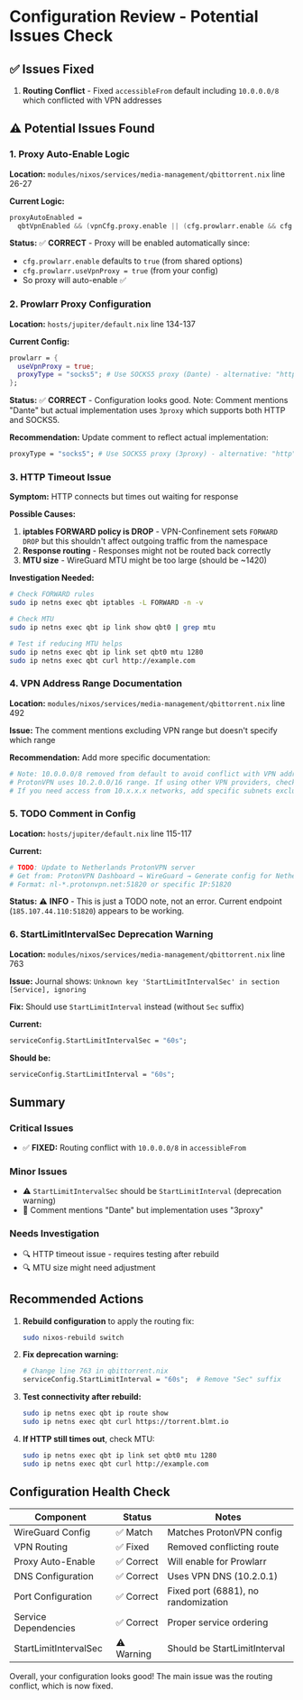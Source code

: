 # Configuration Review - Potential Issues Check

## ✅ Issues Fixed

1. **Routing Conflict** - Fixed `accessibleFrom` default including `10.0.0.0/8` which conflicted with VPN addresses

## ⚠️ Potential Issues Found

### 1. Proxy Auto-Enable Logic

**Location:** `modules/nixos/services/media-management/qbittorrent.nix` line 26-27

**Current Logic:**

```nix
proxyAutoEnabled =
  qbtVpnEnabled && (vpnCfg.proxy.enable || (cfg.prowlarr.enable && cfg.prowlarr.useVpnProxy));
```

**Status:** ✅ **CORRECT** - Proxy will be enabled automatically since:

- `cfg.prowlarr.enable` defaults to `true` (from shared options)
- `cfg.prowlarr.useVpnProxy = true` (from your config)
- So proxy will auto-enable ✅

### 2. Prowlarr Proxy Configuration

**Location:** `hosts/jupiter/default.nix` line 134-137

**Current Config:**

```nix
prowlarr = {
  useVpnProxy = true;
  proxyType = "socks5"; # Use SOCKS5 proxy (Dante) - alternative: "http" for Privoxy
};
```

**Status:** ✅ **CORRECT** - Configuration looks good. Note: Comment mentions "Dante" but actual implementation uses `3proxy` which supports both HTTP and SOCKS5.

**Recommendation:** Update comment to reflect actual implementation:

```nix
proxyType = "socks5"; # Use SOCKS5 proxy (3proxy) - alternative: "http" for HTTP proxy
```

### 3. HTTP Timeout Issue

**Symptom:** HTTP connects but times out waiting for response

**Possible Causes:**

1. **iptables FORWARD policy is DROP** - VPN-Confinement sets `FORWARD DROP` but this shouldn't affect outgoing traffic from the namespace
2. **Response routing** - Responses might not be routed back correctly
3. **MTU size** - WireGuard MTU might be too large (should be ~1420)

**Investigation Needed:**

```bash
# Check FORWARD rules
sudo ip netns exec qbt iptables -L FORWARD -n -v

# Check MTU
sudo ip netns exec qbt ip link show qbt0 | grep mtu

# Test if reducing MTU helps
sudo ip netns exec qbt ip link set qbt0 mtu 1280
sudo ip netns exec qbt curl http://example.com
```

### 4. VPN Address Range Documentation

**Location:** `modules/nixos/services/media-management/qbittorrent.nix` line 492

**Issue:** The comment mentions excluding VPN range but doesn't specify which range

**Recommendation:** Add more specific documentation:

```nix
# Note: 10.0.0.0/8 removed from default to avoid conflict with VPN addresses
# ProtonVPN uses 10.2.0.0/16 range. If using other VPN providers, check their address range.
# If you need access from 10.x.x.x networks, add specific subnets excluding VPN range
```

### 5. TODO Comment in Config

**Location:** `hosts/jupiter/default.nix` line 115-117

**Current:**

```nix
# TODO: Update to Netherlands ProtonVPN server
# Get from: ProtonVPN Dashboard → WireGuard → Generate config for Netherlands
# Format: nl-*.protonvpn.net:51820 or specific IP:51820
```

**Status:** ⚠️ **INFO** - This is just a TODO note, not an error. Current endpoint (`185.107.44.110:51820`) appears to be working.

### 6. StartLimitIntervalSec Deprecation Warning

**Location:** `modules/nixos/services/media-management/qbittorrent.nix` line 763

**Issue:** Journal shows: `Unknown key 'StartLimitIntervalSec' in section [Service], ignoring`

**Fix:** Should use `StartLimitInterval` instead (without `Sec` suffix)

**Current:**

```nix
serviceConfig.StartLimitIntervalSec = "60s";
```

**Should be:**

```nix
serviceConfig.StartLimitInterval = "60s";
```

## Summary

### Critical Issues

- ✅ **FIXED:** Routing conflict with `10.0.0.0/8` in `accessibleFrom`

### Minor Issues

- ⚠️ `StartLimitIntervalSec` should be `StartLimitInterval` (deprecation warning)
- 📝 Comment mentions "Dante" but implementation uses "3proxy"

### Needs Investigation

- 🔍 HTTP timeout issue - requires testing after rebuild
- 🔍 MTU size might need adjustment

## Recommended Actions

1. **Rebuild configuration** to apply the routing fix:

   ```bash
   sudo nixos-rebuild switch
   ```

2. **Fix deprecation warning:**

   ```nix
   # Change line 763 in qbittorrent.nix
   serviceConfig.StartLimitInterval = "60s";  # Remove "Sec" suffix
   ```

3. **Test connectivity after rebuild:**

   ```bash
   sudo ip netns exec qbt ip route show
   sudo ip netns exec qbt curl https://torrent.blmt.io
   ```

4. **If HTTP still times out**, check MTU:

   ```bash
   sudo ip netns exec qbt ip link set qbt0 mtu 1280
   sudo ip netns exec qbt curl http://example.com
   ```

## Configuration Health Check

| Component | Status | Notes |
|-----------|--------|-------|
| WireGuard Config | ✅ Match | Matches ProtonVPN config |
| VPN Routing | ✅ Fixed | Removed conflicting route |
| Proxy Auto-Enable | ✅ Correct | Will enable for Prowlarr |
| DNS Configuration | ✅ Correct | Uses VPN DNS (10.2.0.1) |
| Port Configuration | ✅ Correct | Fixed port (6881), no randomization |
| Service Dependencies | ✅ Correct | Proper service ordering |
| StartLimitIntervalSec | ⚠️ Warning | Should be StartLimitInterval |

Overall, your configuration looks good! The main issue was the routing conflict, which is now fixed.
